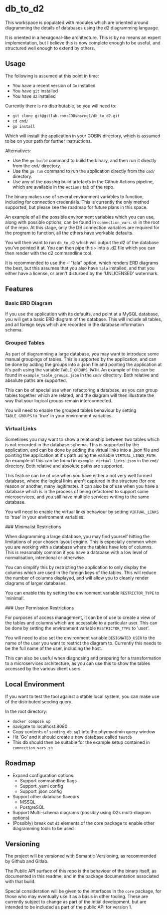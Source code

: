 # db_to_d2

This workspace is populated with modules which are oriented around diagramming the details of databases using the d2 diagramming language. 

It is oriented in a hexagonal-like architecture. This is by no means an expert implementation, but I believe this is now complete enough to be useful, and structured well enough to extend by others.

## Usage

The following is assumed at this point in time: 
- You have a recent version of `Go` installed
- You have `git` installed
- You have `d2` installed

Currently there is no distributable, so you will need to:
- `git clone git@gitlab.com:JDOsborne1/db_to_d2.git`
- `cd cmd/`
- `go install`

Which will install the application in your GOBIN directory, which is assumed to be on your path for further instructions. 

Alternatives: 
- Use the `go build` command to build the binary, and then run it directly from the `cmd/` directory.
- Use the `go run` command to run the application directly from the `cmd/` directory.
- Use any of the *passing* build artefacts in the Github Actions pipeline, which are available in the `Actions` tab of the repo.

The binary makes use of several environment variables to function, including for connection credentials. This is currently the only method supported, but please see the roadmap for future plans in this space.

An example of all the possible environment variables which you can use, along with possible options, can be found in `connection_vars.sh` in the root of the repo. At this stage, only the DB connection variables are required for the program to function, all the others have workable defaults. 

You will then want to run `db_to_d2` which will output the d2 of the database you've pointed it at. You can then pipe this `>` into a .d2 file which you can then render with the d2 commandline tool. 

It is recommended to use the -l "tala" option, which renders ERD diagrams the best, but this assumes that you also have `tala` installed, and that you either have a license, or aren't disturbed by the 'UNLICENSED' watermark.

## Features


### Basic ERD Diagram

If you use the application with its defaults, and point at a MySQL database, you will get a basic ERD diagram of the database. This will include all tables, and all foreign keys which are recorded in the database information schema.


### Grouped Tables


As part of diagramming a large database, you may want to introduce some manual groupings of tables. This is supported by the application, and can be done by adding the groups into a .json file and pointing the application at it's path using the variable `TABLE_GROUPS_PATH`. An example of this can be found in `example_table_groups.json` in the `cmd/` directory. Both relative and absolute paths are supported.

This can be of special use when refactoring a database, as you can group tables together which are related, and the diagram will then illustrate the way that your logical groups remain interconnected.

You will need to enable the grouped tables behaviour by setting `TABLE_GROUPS` to 'true' in your environment variables.


### Virtual Links


Sometimes you may want to show a relationship between two tables which is not recorded in the database schema. This is supported by the application, and can be done by adding the virtual links into a .json file and pointing the application at it's path using the variable `VIRTUAL_LINKS_PATH`. An example of this can be found in `example_virtual_links.json` in the `cmd/` directory. Both relative and absolute paths are supported.

This feature can be of use when you have either a not very well formed database, where the logical links aren't captured in the structure (for one reason or another, many legitimate). It can also be of use when you have a database which is in the process of being refactored to support some microservices, and you still have multiple services writing to the same database.

You will need to enable the virtual links behaviour by setting `VIRTUAL_LINKS` to 'true' in your environment variables.


### Minimalist Restrictions


When diagramming a large database, you may find yourself hitting the limitations of your chosen layout engine. This is especially common when you are working with a database where the tables have lots of columns. This is reasonably common if you have a database with a low level of normalisation, intentional or otherwise. 

You can simplify this by restricting the application to only display the columns which are used in the foreign keys of the tables. This will reduce the number of columns displayed, and will allow you to cleanly render diagrams of larger databases.

You can enable this by setting the environment variable `RESTRICTOR_TYPE` to 'minimal'. 


### User Permission Restrictions


For purposes of access management, it can be of use to create a view of the tables and columns which are accessible to a particular user. This can be done by setting the environment variable `RESTRICTOR_TYPE` to 'user'. 

You will need to also set the environment variable `DESIGNATED_USER` to the name of the user you want to restrict the diagram to. Currently this needs to be the full name of the user, including the host.

This can also be useful when diagnosing and preparing for a transformation to a microservices architecture, as you can use this to show the tables accessed by the various client users. 

## Local Environment

If you want to test the tool against a stable local system, you can make use of the distributed seeding query. 

In the root directory: 
- `docker compose up`
- navigate to localhost:8080
- Copy contents of `seeding_db.sql` into the phymyadmin query window
- Hit 'Go' and it should create a new database called `testdb`
- This db should then be suitable for the example setup contained in `connection_vars.sh`

## Roadmap

- Expand configuration options:
    - Support commandline flags
    - Support .yaml config
    - Support .json config
- Support other database flavours
    - MSSQL
    - PostgreSQL
- Support Multi-schema diagrams (possibly using D2s multi-diagram options)
- (Possibly) break out `d2` elements of the core package to enable other diagramming tools to be used

## Versioning

The project will be versioned with Semantic Versioning, as recommended by Github and Gitlab.

The Public API surface of this repo is the behaviour of the binary itself, as documented in this readme, and in the package documentation associated with that build. 

Special consideration will be given to the interfaces in the `core` package, for those who may eventually use it as a basis in other tooling. These are currently subject to change as part of the intial development, but are intended to be included as part of the public API for version 1.
